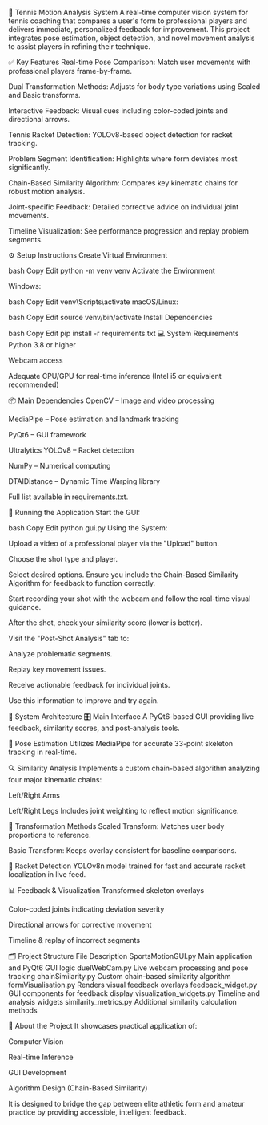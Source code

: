 🎾 Tennis Motion Analysis System
A real-time computer vision system for tennis coaching that compares a user's form to professional players and delivers immediate, personalized feedback for improvement. This project integrates pose estimation, object detection, and novel movement analysis to assist players in refining their technique.

✅ Key Features
Real-time Pose Comparison: Match user movements with professional players frame-by-frame.

Dual Transformation Methods: Adjusts for body type variations using Scaled and Basic transforms.

Interactive Feedback: Visual cues including color-coded joints and directional arrows.

Tennis Racket Detection: YOLOv8-based object detection for racket tracking.

Problem Segment Identification: Highlights where form deviates most significantly.

Chain-Based Similarity Algorithm: Compares key kinematic chains for robust motion analysis.

Joint-specific Feedback: Detailed corrective advice on individual joint movements.

Timeline Visualization: See performance progression and replay problem segments.

⚙️ Setup Instructions
Create Virtual Environment

bash
Copy
Edit
python -m venv venv
Activate the Environment

Windows:

bash
Copy
Edit
venv\Scripts\activate
macOS/Linux:

bash
Copy
Edit
source venv/bin/activate
Install Dependencies

bash
Copy
Edit
pip install -r requirements.txt
💻 System Requirements
Python 3.8 or higher

Webcam access

Adequate CPU/GPU for real-time inference (Intel i5 or equivalent recommended)

📦 Main Dependencies
OpenCV – Image and video processing

MediaPipe – Pose estimation and landmark tracking

PyQt6 – GUI framework

Ultralytics YOLOv8 – Racket detection

NumPy – Numerical computing

DTAIDistance – Dynamic Time Warping library

Full list available in requirements.txt.

🚀 Running the Application
Start the GUI:

bash
Copy
Edit
python gui.py
Using the System:

Upload a video of a professional player via the "Upload" button.

Choose the shot type and player.

Select desired options. Ensure you include the Chain-Based Similarity Algorithm for feedback to function correctly.

Start recording your shot with the webcam and follow the real-time visual guidance.

After the shot, check your similarity score (lower is better).

Visit the "Post-Shot Analysis" tab to:

Analyze problematic segments.

Replay key movement issues.

Receive actionable feedback for individual joints.

Use this information to improve and try again.

🧠 System Architecture
🎛️ Main Interface
A PyQt6-based GUI providing live feedback, similarity scores, and post-analysis tools.

📐 Pose Estimation
Utilizes MediaPipe for accurate 33-point skeleton tracking in real-time.

🔍 Similarity Analysis
Implements a custom chain-based algorithm analyzing four major kinematic chains:

Left/Right Arms

Left/Right Legs
Includes joint weighting to reflect motion significance.

🧬 Transformation Methods
Scaled Transform: Matches user body proportions to reference.

Basic Transform: Keeps overlay consistent for baseline comparisons.

🏸 Racket Detection
YOLOv8n model trained for fast and accurate racket localization in live feed.

📊 Feedback & Visualization
Transformed skeleton overlays

Color-coded joints indicating deviation severity

Directional arrows for corrective movement

Timeline & replay of incorrect segments

🗂️ Project Structure
File	Description
SportsMotionGUI.py	Main application and PyQt6 GUI logic
duelWebCam.py	Live webcam processing and pose tracking
chainSimilarity.py	Custom chain-based similarity algorithm
formVisualisation.py	Renders visual feedback overlays
feedback_widget.py	GUI components for feedback display
visualization_widgets.py	Timeline and analysis widgets
similarity_metrics.py	Additional similarity calculation methods

📌 About the Project
 It showcases practical application of:

Computer Vision

Real-time Inference

GUI Development

Algorithm Design (Chain-Based Similarity)

It is designed to bridge the gap between elite athletic form and amateur practice by providing accessible, intelligent feedback.
